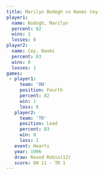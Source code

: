 ```yaml
---
title: Marilyn Bodogh vs Naomi Cey
player1:               
  name: Bodogh, Marilyn
  percent: 82          
  wins: 1              
  losses: 0            
player2:               
  name: Cey, Naomi     
  percent: 83          
  wins: 0              
  losses: 1            
games:
 - player1:          
     team: 'ON'      
     position: Fourth
     percent: 82     
     win: 1          
     loss: 0         
   player2:        
     team: 'TR'    
     position: Lead
     percent: 83   
     win: 0        
     loss: 1       
   event: Hearts        
   year: 1996           
   draw: Round Robin(12)
   score: ON 11 - TR 1  
---
```

